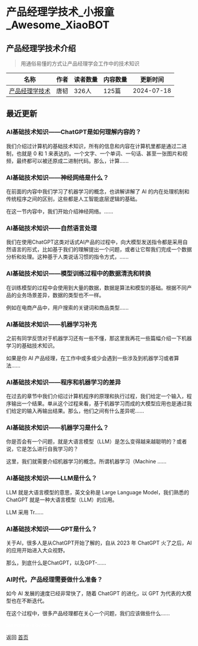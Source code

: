 # 产品经理学技术_小报童_Awesome_XiaoBOT

## 产品经理学技术介绍
> 用通俗易懂的方式让产品经理学会工作中的技术知识  
  


|名称|作者|读者数量|内容数量|更新时间|
|---|---|---|---|---|
|[产品经理学技术](https://xiaobot.net/p/Pmtech?refer=0b133df9-27dc-423b-8101-639049001c13)|唐韧|326人|125篇|2024-07-18|

## 最近更新
### AI基础技术知识——ChatGPT是如何理解内容的？

我们介绍过计算机的基础技术知识，所有的信息和内容在计算机里都是通过二进制，也就是 0 和 1
来表达的。一个文字、一个单词、一句话、甚至一张图片和视频，最终都可以被还原成二进制代码。那么，计算......

### AI基础技术知识——神经网络是什么？

在前面的内容中我们学习了机器学习的概念，也讲解讲解了 AI 的内在处理机制和传统程序之间的区别，这些都是人工智能底层逻辑的基础。

在这一节内容中，我们开始介绍神经网络。......

### AI基础技术知识——自然语言处理

我们在使用ChatGPT这类对话式AI产品的过程中，向大模型发送指令都是采用自然语言的形式，比如基于我们的理解提出一个问题，或者让它帮我们完成一个数据分析和处理。这种基于人类说话习惯的指令方式，......

### AI基础技术知识——模型训练过程中的数据清洗和转换

在训练模型的过程中会使用到大量的数据，数据是算法和模型的基础。根据不同产品的业务场景差异，数据的类型也不一样。



例如在电商产品中，用户搜索的关键词和商品类型......

### AI基础技术知识——机器学习补充

之前有同学反馈对于机器学习还有一些不懂，那这里我再花一些篇幅介绍一下机器学习的基础技术知识。

如果是你 AI 产品经理，在工作中或多或少会遇到一些涉及到机器学习或者算法......

### AI基础技术知识——程序和机器学习的差异

在过去的章节中我们介绍过计算机程序的原理和执行过程，我们给定一个输入，程序输出一个结果。单从这个过程来看，基于机器学习而成的大模型应用也是通过我们给定的输入再输出结果。那么，他们之间有什么差异呢......

### AI基础技术知识——机器学习是什么？

你是否会有一个问题，就是大语言模型（LLM）是怎么变得越来越聪明的？或者说，它是怎么进行自我学习的？

这里，我们就需要介绍机器学习的概念。所谓机器学习（Machine ......

### AI基础技术知识——LLM是什么？

LLM 就是大语言模型的意思，英文全称是 Large Language Model，我们熟悉的 ChatGPT 就是一种大语言模型（LLM）的应用。

LLM 采用 Tr......

### AI基础技术知识——GPT是什么？

关于AI，很多人是从ChatGPT开始了解的，自从 2023 年 ChatGPT 火了之后，AI 的应用开始进入大众视野。

那么，到底什么是ChatGPT，以及GPT-......

### AI时代，产品经理需要做什么准备？

如今 AI 发展的速度已经非常快了，随着 ChatGPT 的进化，以 GPT 为代表的大模型也在不断迭代。

在这个过程中，很多产品经理都在关心一个问题，我们应该做些什么......


<a href="https://github.com/Reno9527/awesome-xiaobot" style="color: white; text-decoration: none;">awesome-xiaobot</a>

返回 [首页](../README.md)
